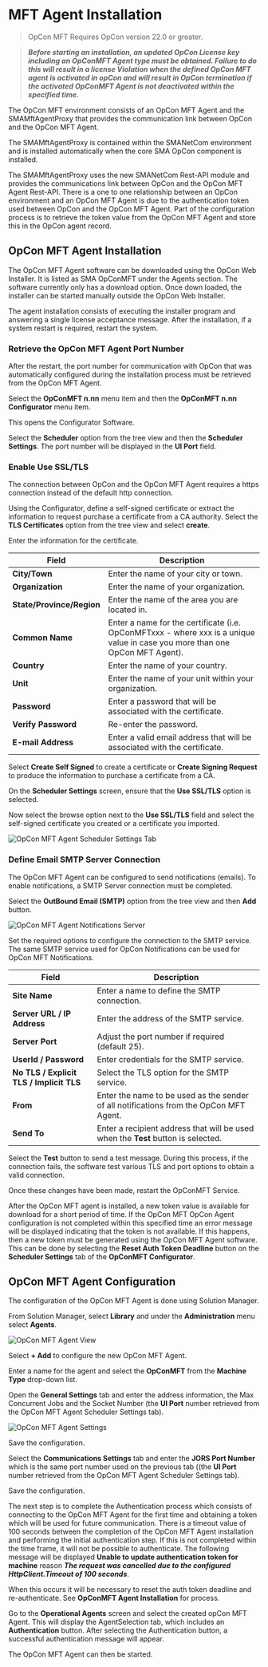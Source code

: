 # MFT Agent Installation

>OpCon MFT Requires OpCon version 22.0 or greater.

>***Before starting an installation, an updated OpCon License key including an OpConMFT Agent type must be obtained. Failure to do this will result in a license 
Violation when the defined OpCon MFT agent is activated in opCon and will result in OpCon termination if the activated OpConMFT Agent is not deactivated within
the specified time.***


The OpCon MFT environment consists of an OpCon MFT Agent and the SMAMftAgentProxy that provides the communication link between OpCon and the OpCon MFT Agent.

The SMAMftAgentProxy is contained within the SMANetCom environment and is installed automatically when the core SMA OpCon component is installed. 

The SMAMftAgentProxy uses the new SMANetCom Rest-API module and provides the communications link between OpCon and the OpCon MFT Agent Rest-API. There is a
one to one relationship between an OpCon environment and an OpCon MFT Agent is due to the authentication token used between OpCon and the OpCon MFT Agent.
Part of the configuration process is to retrieve the token value from the OpCon MFT Agent and store this in the OpCon agent record. 

## OpCon MFT Agent Installation
The OpCon MFT Agent software can be downloaded using the OpCon Web Installer. It is listed as SMA OpConMFT under the Agents section. The software currently
only has a download option. Once down loaded, the installer can be started manually outside the OpCon Web Installer.

The agent installation consists of executing the installer program and answering a single license acceptance message.
After the installation, if a system restart is required, restart the system.

### Retrieve the OpCon MFT Agent Port Number
After the restart, the port number for communication with OpCon that was automatically configured during the installation process must be retrieved from the OpCon MFT Agent.

Select the **OpConMFT n.nn** menu item and then the **OpConMFT n.nn Configurator** menu item.

This opens the Configurator Software.

Select the **Scheduler** option from the tree view and then the **Scheduler Settings**. The port number will be displayed in the **UI Port** field.

### Enable Use SSL/TLS
The connection between OpCon and the OpCon MFT Agent requires a https connection instead of the default http connection. 

Using the Configurator, define a self-signed certificate or extract the information to request purchase a certificate from a CA authority.
Select the **TLS Certificates** option from the tree view and select **create**.

Enter the information for the certificate.

Field                      | Description
-------------------------- | -----------
**City/Town**              | Enter the name of your city or town.
**Organization**           | Enter the name of your organization.
**State/Province/Region**  | Enter the name of the area you are located in.
**Common Name**            | Enter a name for the certificate (i.e. OpConMFTxxx - where xxx is a unique value in case you more than one OpCon MFT Agent).
**Country**                | Enter the name of your country.
**Unit**                   | Enter the name of your unit within your organization.
**Password**               | Enter a password that will be associated with the certificate.
**Verify Password**        | Re-enter the password.
**E-mail Address**         | Enter a valid email address that will be associated with the certificate.

Select **Create Self Signed** to create a certificate or **Create Signing Request** to produce the information to purchase a certificate from a CA.

On the **Scheduler Settings** screen, ensure that the **Use SSL/TLS** option is selected. 

Now select the browse option next to the **Use SSL/TLS** field and select the self-signed certificate you created or a certificate you imported. 

![OpCon MFT Agent Scheduler Settings Tab](../static/img/opcon-mft-agent-configurator-scheduler-settings.png)

### Define Email SMTP Server Connection
The OpCon MFT Agent can be configured to send notifications (emails). To enable notifications, a SMTP Server connection must be completed.

Select the **OutBound Email (SMTP)** option from the tree view and then **Add** button.

![OpCon MFT Agent Notifications Server](../static/img/opcon-mft-agent-configurator-notifications-settings.png)

Set the required options to configure the connection to the SMTP service. The same SMTP service used for OpCon Notifications can be used for OpCon MFT Notifications.

Field                                    | Description
---------------------------------------- | -----------
**Site Name**                            | Enter a name to define the SMTP connection.
**Server URL / IP Address**              | Enter the address of the SMTP service.
**Server Port**                          | Adjust the port number if required (default 25).
**UserId / Password**                    | Enter credentials for the SMTP service.
**No TLS / Explicit TLS / Implicit TLS** | Select the TLS option for the SMTP service.
**From**                                 | Enter the name to be used as the sender of all notifications from the OpCon MFT Agent.
**Send To**                              | Enter a recipient address that will be used when the **Test** button is selected. 

Select the **Test** button to send a test message. During this process, if the connection fails, the software test various TLS and port options to obtain a valid connection. 

Once these changes have been made, restart the OpConMFT Service.


After the OpCon MFT agent is installed, a new token value is available for download for a short period of time. If the OpCon MFT OpCon Agent configuration is not completed within this specified time an error message will be displayed indicating that the token is not available. If this happens, then a new token must be generated using the OpCon MFT Agent software. This can be done by selecting the **Reset Auth Token Deadline** button on the **Scheduler Settings** tab of the **OpConMFT Configurator**. 

## OpCon MFT Agent Configuration
The configuration of the OpCon MFT Agent is done using Solution Manager.

From Solution Manager, select **Library** and under the **Administration** menu select **Agents**.

![OpCon MFT Agent View](../static/img/opconmft-agent-definition-1.png)

Select **+ Add** to configure the new OpCon MFT Agent.

Enter a name for the agent and select the **OpConMFT** from the **Machine Type** drop-down list.

Open the **General Settings** tab and enter the address information, the Max Concurrent Jobs and the Socket Number (the **UI Port** number retrieved from the OpCon MFT Agent Scheduler Settings tab). 

![OpCon MFT Agent Settings](../static/img/opconmft-agent-definition-2.png)

Save the configuration.

Select the **Communications Settings** tab and enter the **JORS Port Number** which is the same port number used on the previous tab ((the **UI Port** number retrieved from the OpCon MFT Agent Scheduler Settings tab).

Save the configuration.

The next step is to complete the Authentication process which consists of connecting to the OpCon MFT Agent for the first time and obtaining a token which will be used for future communication.
There is a timeout value of 100 seconds between the completion of the OpCon MFT Agent installation and performing the initial authentication step. If this is not completed within the time frame, it will not be possible to authenticate. The following message will be displayed **Unable to update authentication token for machine** reason ***The request was cancelled due to the configured HttpClient.Timeout of 100 seconds***. 

When this occurs it will be necessary to reset the auth token deadline and re-authenticate. See **OpConMFT Agent Installation** for process.

Go to the **Operational Agents** screen and select the created opCon MFT Agent. This will display the AgentSelection tab, which includes an **Authentication** button. 
After selecting the Authentication button, a successful authentication message will appear. 

The OpCon MFT Agent can then be started.


